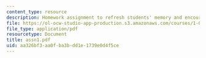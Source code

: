 ```yaml
---
content_type: resource
description: Homework assignment to refresh students' memory and encourage team building.
file: https://ol-ocw-studio-app-production.s3.amazonaws.com/courses/1-050-engineering-mechanics-i-fall-2007/aa326bf3aa0fba3bdd1e1739e0d4f5ce_assn1.pdf
file_type: application/pdf
resourcetype: Document
title: assn1.pdf
uid: aa326bf3-aa0f-ba3b-dd1e-1739e0d4f5ce
---
```

